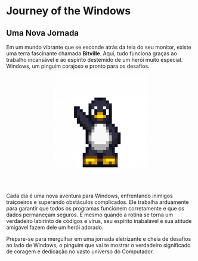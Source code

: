 # Journey of the Windows

## Uma Nova Jornada

Em um mundo vibrante que se esconde atrás da tela do seu monitor, existe uma terra fascinante chamada <b>Bitville</b>. Aqui, tudo funciona graças ao trabalho incansável e ao espírito destemido de um herói muito especial. Windows, um pinguim corajoso e pronto para os desafios.
<div align="center">
    <img src="./assets/windows-profile.png"/>
</div>
<br><br><br>


Cada dia é uma nova aventura para Windows, enfrentando inimigos traiçoeiros e superando obstáculos complicados. Ele trabalha arduamente para garantir que todos os programas funcionem corretamente e que os dados permaneçam seguros. E mesmo quando a rotina se torna um verdadeiro labirinto de códigos e vírus, seu espírito inabalável e sua atitude amigável fazem dele um herói adorado.

Prepare-se para mergulhar em uma jornada eletrizante e cheia de desafios ao lado de Windows, o pinguim que vai te mostrar o verdadeiro significado de coragem e dedicação no vasto universo do Computador.

